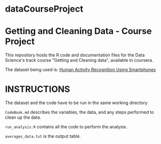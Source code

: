 # dataCourseProject

Getting and Cleaning Data - Course Project
==========================================

This repository hosts the R code and documentation files for the Data Science's track course "Getting and Cleaning data", available in coursera.

The dataset being used is: [Human Activity Recognition Using Smartphones](http://archive.ics.uci.edu/ml/datasets/Human+Activity+Recognition+Using+Smartphones)

INSTRUCTIONS
===========================================

The dataset and the code have to be run in the same working directory

`CodeBook.md` describes the variables, the data, and any steps performed to clean up the data.

`run_analysis.R` contains all the code to perform the analysis. 

`averages_data.txt` is the output table.
